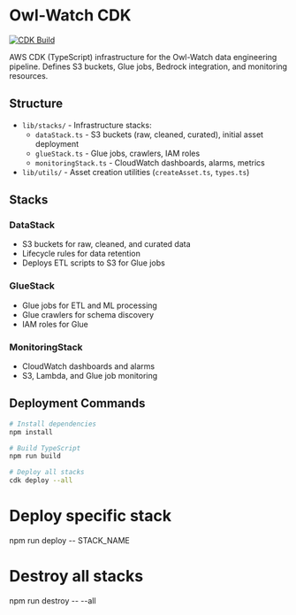# Owl-Watch CDK

[![CDK Build](https://github.com/TheWinterShadow/Owl-Watch/actions/workflows/cdk-build.yml/badge.svg)](https://github.com/TheWinterShadow/Owl-Watch/actions/workflows/cdk-build.yml)

AWS CDK (TypeScript) infrastructure for the Owl-Watch data engineering pipeline. Defines S3 buckets, Glue jobs, Bedrock integration, and monitoring resources.

## Structure

- `lib/stacks/` - Infrastructure stacks:
	- `dataStack.ts` - S3 buckets (raw, cleaned, curated), initial asset deployment
	- `glueStack.ts` - Glue jobs, crawlers, IAM roles
	- `monitoringStack.ts` - CloudWatch dashboards, alarms, metrics
- `lib/utils/` - Asset creation utilities (`createAsset.ts`, `types.ts`)

## Stacks

### DataStack
- S3 buckets for raw, cleaned, and curated data
- Lifecycle rules for data retention
- Deploys ETL scripts to S3 for Glue jobs

### GlueStack
- Glue jobs for ETL and ML processing
- Glue crawlers for schema discovery
- IAM roles for Glue

### MonitoringStack
- CloudWatch dashboards and alarms
- S3, Lambda, and Glue job monitoring

## Deployment Commands

```bash
# Install dependencies
npm install

# Build TypeScript
npm run build

# Deploy all stacks
cdk deploy --all
```
# Deploy specific stack
npm run deploy -- STACK_NAME

# Destroy all stacks
npm run destroy -- --all
```
